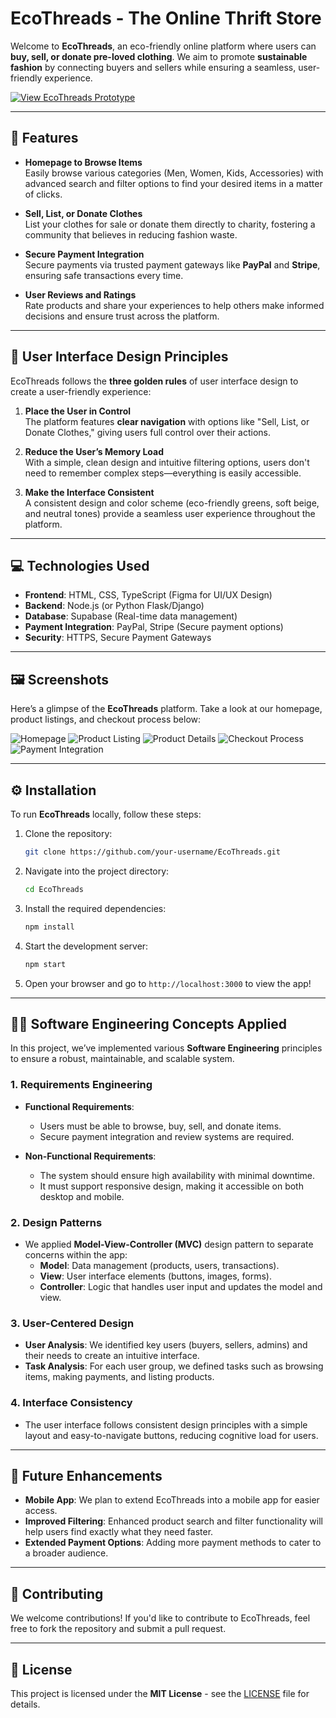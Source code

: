 
# EcoThreads - The Online Thrift Store

Welcome to **EcoThreads**, an eco-friendly online platform where users can **buy, sell, or donate pre-loved clothing**. We aim to promote **sustainable fashion** by connecting buyers and sellers while ensuring a seamless, user-friendly experience.

[![View EcoThreads Prototype](https://img.shields.io/badge/View_EcoThreads_Prototype-FF4081?style=for-the-badge&logo=figma&logoColor=white)](https://curved-detail-70419029.figma.site/)

---

## 🌟 Features

- **Homepage to Browse Items**  
  Easily browse various categories (Men, Women, Kids, Accessories) with advanced search and filter options to find your desired items in a matter of clicks.

- **Sell, List, or Donate Clothes**  
  List your clothes for sale or donate them directly to charity, fostering a community that believes in reducing fashion waste.

- **Secure Payment Integration**  
  Secure payments via trusted payment gateways like **PayPal** and **Stripe**, ensuring safe transactions every time.

- **User Reviews and Ratings**  
  Rate products and share your experiences to help others make informed decisions and ensure trust across the platform.

---

## 🎨 User Interface Design Principles

EcoThreads follows the **three golden rules** of user interface design to create a user-friendly experience:

1. **Place the User in Control**  
   The platform features **clear navigation** with options like "Sell, List, or Donate Clothes," giving users full control over their actions. 

2. **Reduce the User’s Memory Load**  
   With a simple, clean design and intuitive filtering options, users don't need to remember complex steps—everything is easily accessible.

3. **Make the Interface Consistent**  
   A consistent design and color scheme (eco-friendly greens, soft beige, and neutral tones) provide a seamless user experience throughout the platform.

---

## 💻 Technologies Used

- **Frontend**: HTML, CSS, TypeScript (Figma for UI/UX Design)
- **Backend**: Node.js (or Python Flask/Django)
- **Database**: Supabase (Real-time data management)
- **Payment Integration**: PayPal, Stripe (Secure payment options)
- **Security**: HTTPS, Secure Payment Gateways

---

## 🖼 Screenshots

Here’s a glimpse of the **EcoThreads** platform. Take a look at our homepage, product listings, and checkout process below:

![Homepage](https://github.com/user-attachments/assets/dcb3470b-6a3c-4ddf-8562-d3c2d1bd8645)
![Product Listing](https://github.com/user-attachments/assets/3d3fe349-3973-40b3-8b61-13e795d8f377)
![Product Details](https://github.com/user-attachments/assets/15c6335a-5bc8-43af-b5ed-d28d6e1f6814)
![Checkout Process](https://github.com/user-attachments/assets/1e0efd77-fc66-4890-a4b6-faaa67517266)
![Payment Integration](https://github.com/user-attachments/assets/21ab1120-3b17-47d2-a441-88e598600b07)

---

## ⚙️ Installation

To run **EcoThreads** locally, follow these steps:

1. Clone the repository:
   ```bash
   git clone https://github.com/your-username/EcoThreads.git
   ```

2. Navigate into the project directory:
   ```bash
   cd EcoThreads
   ```

3. Install the required dependencies:
   ```bash
   npm install
   ```

4. Start the development server:
   ```bash
   npm start
   ```

5. Open your browser and go to `http://localhost:3000` to view the app!

---

## 🧑‍💻 Software Engineering Concepts Applied

In this project, we’ve implemented various **Software Engineering** principles to ensure a robust, maintainable, and scalable system.

### **1. Requirements Engineering**
- **Functional Requirements**:
  - Users must be able to browse, buy, sell, and donate items.
  - Secure payment integration and review systems are required.

- **Non-Functional Requirements**:
  - The system should ensure high availability with minimal downtime.
  - It must support responsive design, making it accessible on both desktop and mobile.

### **2. Design Patterns**
- We applied **Model-View-Controller (MVC)** design pattern to separate concerns within the app:
  - **Model**: Data management (products, users, transactions).
  - **View**: User interface elements (buttons, images, forms).
  - **Controller**: Logic that handles user input and updates the model and view.

### **3. User-Centered Design**
- **User Analysis**: We identified key users (buyers, sellers, admins) and their needs to create an intuitive interface.
- **Task Analysis**: For each user group, we defined tasks such as browsing items, making payments, and listing products.

### **4. Interface Consistency**
- The user interface follows consistent design principles with a simple layout and easy-to-navigate buttons, reducing cognitive load for users.

---

## 🚀 Future Enhancements

- **Mobile App**: We plan to extend EcoThreads into a mobile app for easier access.
- **Improved Filtering**: Enhanced product search and filter functionality will help users find exactly what they need faster.
- **Extended Payment Options**: Adding more payment methods to cater to a broader audience.

---

## 🤝 Contributing

We welcome contributions! If you'd like to contribute to EcoThreads, feel free to fork the repository and submit a pull request.

---

## 📜 License

This project is licensed under the **MIT License** - see the [LICENSE](LICENSE) file for details.

